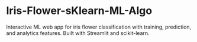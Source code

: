 # Iris-Flower-sKlearn-ML-Algo
Interactive ML web app for iris flower classification with training, prediction, and analytics features. Built with Streamlit and scikit-learn.
